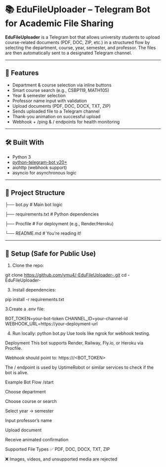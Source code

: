 # 📚 EduFileUploader – Telegram Bot for Academic File Sharing

**EduFileUploader** is a Telegram bot that allows university students to upload course-related documents (PDF, DOC, ZIP, etc.) in a structured flow by selecting the department, course, year, semester, and professor. The files are then automatically sent to a designated Telegram channel.

---

## 🚀 Features

- Department & course selection via inline buttons
- Smart course search (e.g., CSBP119, MATH105)
- Year & semester selection
- Professor name input with validation
- Upload documents (PDF, DOC, DOCX, TXT, ZIP)
- Sends uploaded file to a Telegram channel
- Thank-you animation on successful upload
- Webhook + /ping & / endpoints for health monitoring

---

## 🛠 Built With

- Python 3
- [python-telegram-bot v20+](https://github.com/python-telegram-bot/python-telegram-bot)
- aiohttp (webhook support)
- asyncio for asynchronous logic

---

## 🧾 Project Structure


├── bot.py # Main bot logic

├── requirements.txt # Python dependencies

├── Procfile # For deployment (e.g., Render/Heroku)

└── README.md # You're reading it!


---

## 🔐 Setup (Safe for Public Use)

1. Clone the repo:
   
git clone https://github.com/ymu4/-EduFileUploader-.git
cd -EduFileUploader-


3. Install dependencies:
   
pip install -r requirements.txt


3.Create a .env file:

BOT_TOKEN=your-bot-token
CHANNEL_ID=your-channel-id
WEBHOOK_URL=https://your-deployment-url

4. Run locally:
python bot.py
Use tools like ngrok for webhook testing.



Deployment
This bot supports Render, Railway, Fly.io, or Heroku via Procfile.

Webhook should point to:
https://<your-domain>/<BOT_TOKEN>

The / endpoint is used by UptimeRobot or similar services to check if the bot is alive.


Example Bot Flow
/start

Choose department

Choose course or search

Select year → semester

Input professor’s name

Upload document

Receive animated confirmation


 Supported File Types
✅ PDF, DOC, DOCX, TXT, ZIP

❌ Images, videos, and unsupported media are rejected






